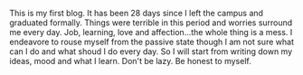 This is my first blog.
It has been 28 days since I left the campus and graduated formally. Things were terrible in this period and worries surround me every day. Job, learning, love and affection...the whole thing is a mess.
I endeavore to rouse myself from the passive state though I am not sure what can I do and what shoud I do every day. So I will start from writing down my ideas, mood and what I learn.
Don't be lazy. Be honest to myself.
